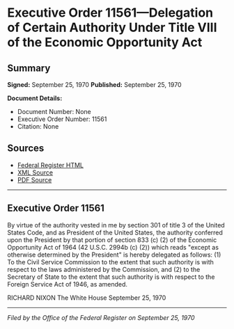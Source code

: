 # Executive Order 11561—Delegation of Certain Authority Under Title VIII of the Economic Opportunity Act

## Summary

**Signed:** September 25, 1970
**Published:** September 25, 1970

**Document Details:**
- Document Number: None
- Executive Order Number: 11561
- Citation: None

## Sources
- [Federal Register HTML](https://www.presidency.ucsb.edu/documents/executive-order-11561-delegation-certain-authority-under-title-viii-the-economic)
- [XML Source](None)
- [PDF Source](None)

---

## Executive Order 11561

By virtue of the authority vested in me by section 301 of title 3 of the United States Code, and as President of the United States, the authority conferred upon the President by that portion of section 833 (c) (2) of the Economic Opportunity Act of 1964 (42 U.S.C. 2994b (c) (2)) which reads "except as otherwise determined by the President" is hereby delegated as follows: (1) To the Civil Service Commission to the extent that such authority is with respect to the laws administered by the Commission, and (2) to the Secretary of State to the extent that such authority is with respect to the Foreign Service Act of 1946, as amended.

RICHARD NIXON
The White House
September 25, 1970

---

*Filed by the Office of the Federal Register on September 25, 1970*
